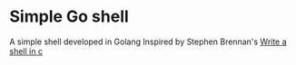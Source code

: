 # Simple Go shell
A simple shell developed in Golang
Inspired by Stephen Brennan's [Write a shell in c](https://brennan.io/2015/01/16/write-a-shell-in-c/)
